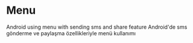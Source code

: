 # Menu
Android using menu with sending sms and share feature
Android'de sms gönderme ve paylaşma özellikleriyle menü kullanımı


